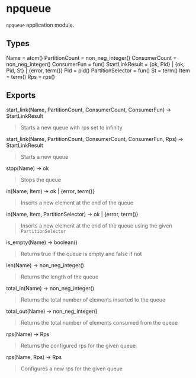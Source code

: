 # npqueue

`npqueue` application module.

## Types

Name = atom()
PartitionCount = non_neg_integer()
ConsumerCount = non_neg_integer()
ConsumerFun = fun()
StartLinkResult = {ok, Pid} | {ok, Pid, St} | {error, term()}
Pid = pid()
PartitionSelector = fun()
St = term()
Item = term()
Rps = rps()


## Exports

start_link(Name, PartitionCount, ConsumerCount, ConsumerFun) -> StartLinkResult
> Starts a new queue with rps set to infinity

start_link(Name, PartitionCount, ConsumerCount, ConsumerFun, Rps) -> StartLinkResult
> Starts a new queue

stop(Name) -> ok
> Stops the queue

in(Name, Item) -> ok | {error, term()}
> Inserts a new element at the end of the queue

in(Name, Item, PartitionSelector) -> ok | {error, term()}
> Inserts a new element at the end of the queue using the given `PartitionSelector`

is_empty(Name) -> boolean()
> Returns true if the queue is empty and false if not

len(Name) -> non_neg_integer()
> Returns the length of the queue

total_in(Name) -> non_neg_integer()
> Returns the total number of elements inserted to the queue

total_out(Name) -> non_neg_integer()
> Returns the total number of elements consumed from the queue

rps(Name) -> Rps
> Returns the configured rps for the given queue

rps(Name, Rps) -> Rps
> Configures a new rps for the given queue
